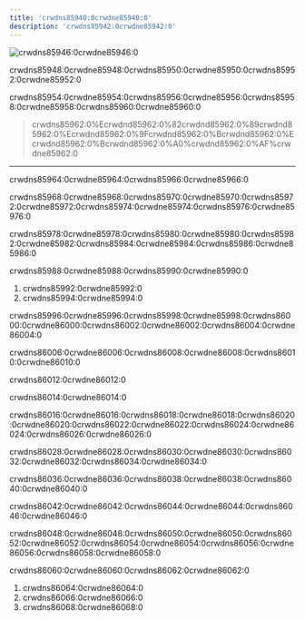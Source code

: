 ```yaml
---
title: 'crwdns85940:0crwdne85940:0'
description: 'crwdns85942:0crwdne85942:0'
---
```


![crwdns85946:0crwdne85946:0](crwdns85944:0crwdne85944:0)

crwdns85948:0crwdne85948:0crwdns85950:0crwdne85950:0crwdns85952:0crwdne85952:0

crwdns85954:0crwdne85954:0crwdns85956:0crwdne85956:0crwdns85958:0crwdne85958:0crwdns85960:0crwdne85960:0

> crwdns85962:0%Ecrwdnd85962:0%82crwdnd85962:0%89crwdnd85962:0%Ecrwdnd85962:0%9Fcrwdnd85962:0%Bcrwdnd85962:0%Ecrwdnd85962:0%Bcrwdnd85962:0%A0%crwdnd85962:0%AF%crwdne85962:0

---

crwdns85964:0crwdne85964:0crwdns85966:0crwdne85966:0

crwdns85968:0crwdne85968:0crwdns85970:0crwdne85970:0crwdns85972:0crwdne85972:0crwdns85974:0crwdne85974:0crwdns85976:0crwdne85976:0

crwdns85978:0crwdne85978:0crwdns85980:0crwdne85980:0crwdns85982:0crwdne85982:0crwdns85984:0crwdne85984:0crwdns85986:0crwdne85986:0

crwdns85988:0crwdne85988:0crwdns85990:0crwdne85990:0

1. crwdns85992:0crwdne85992:0
2. crwdns85994:0crwdne85994:0

crwdns85996:0crwdne85996:0crwdns85998:0crwdne85998:0crwdns86000:0crwdne86000:0crwdns86002:0crwdne86002:0crwdns86004:0crwdne86004:0

crwdns86006:0crwdne86006:0crwdns86008:0crwdne86008:0crwdns86010:0crwdne86010:0

crwdns86012:0crwdne86012:0

crwdns86014:0crwdne86014:0

crwdns86016:0crwdne86016:0crwdns86018:0crwdne86018:0crwdns86020:0crwdne86020:0crwdns86022:0crwdne86022:0crwdns86024:0crwdne86024:0crwdns86026:0crwdne86026:0

crwdns86028:0crwdne86028:0crwdns86030:0crwdne86030:0crwdns86032:0crwdne86032:0crwdns86034:0crwdne86034:0

crwdns86036:0crwdne86036:0crwdns86038:0crwdne86038:0crwdns86040:0crwdne86040:0

crwdns86042:0crwdne86042:0crwdns86044:0crwdne86044:0crwdns86046:0crwdne86046:0

crwdns86048:0crwdne86048:0crwdns86050:0crwdne86050:0crwdns86052:0crwdne86052:0crwdns86054:0crwdne86054:0crwdns86056:0crwdne86056:0crwdns86058:0crwdne86058:0

crwdns86060:0crwdne86060:0crwdns86062:0crwdne86062:0

1. crwdns86064:0crwdne86064:0
2. crwdns86066:0crwdne86066:0
3. crwdns86068:0crwdne86068:0
